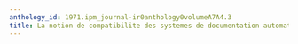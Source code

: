 ```yaml
---
anthology_id: 1971.ipm_journal-ir0anthology0volumeA7A4.3
title: La notion de compatibilite des systemes de documentation automatique
---
```

